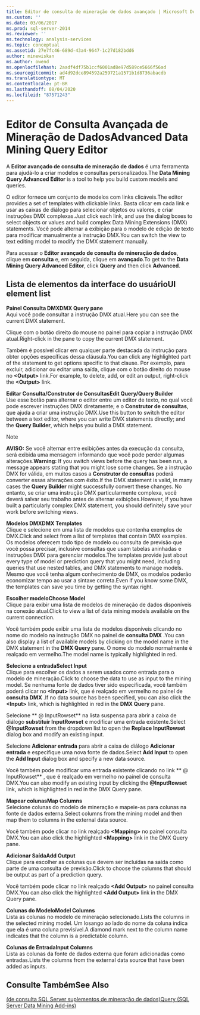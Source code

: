 ```yaml
---
title: Editor de consulta de mineração de dados avançado | Microsoft Docs
ms.custom: ''
ms.date: 03/06/2017
ms.prod: sql-server-2014
ms.reviewer: ''
ms.technology: analysis-services
ms.topic: conceptual
ms.assetid: 27e7fc46-689d-43a4-9647-1c27d182bdd6
author: minewiskan
ms.author: owend
ms.openlocfilehash: 2aadf4df75b1ccf6001ad8e97d589ce5666f56ad
ms.sourcegitcommit: ad4d92dce894592a259721a1571b1d8736abacdb
ms.translationtype: MT
ms.contentlocale: pt-BR
ms.lasthandoff: 08/04/2020
ms.locfileid: "87571243"
---
```

# <a name="advanced-data-mining-query-editor"></a><span data-ttu-id="b37e2-102">Editor de Consulta Avançada de Mineração de Dados</span><span class="sxs-lookup"><span data-stu-id="b37e2-102">Advanced Data Mining Query Editor</span></span>
  <span data-ttu-id="b37e2-103">A **Editor avançado de consulta de mineração de dados** é uma ferramenta para ajudá-lo a criar modelos e consultas personalizados.</span><span class="sxs-lookup"><span data-stu-id="b37e2-103">The **Data Mining Query Advanced Editor** is a tool to help you build custom models and queries.</span></span>  
  
 <span data-ttu-id="b37e2-104">O editor fornece um conjunto de modelos com links clicáveis.</span><span class="sxs-lookup"><span data-stu-id="b37e2-104">The editor provides a set of templates with clickable links.</span></span> <span data-ttu-id="b37e2-105">Basta clicar em cada link e usar as caixas de diálogo para selecionar objetos ou valores, e criar instruções DMX complexas.</span><span class="sxs-lookup"><span data-stu-id="b37e2-105">Just click each link, and use the dialog boxes to select objects or values and build complex Data Mining Extensions (DMX) statements.</span></span> <span data-ttu-id="b37e2-106">Você pode alternar a exibição para o modelo de edição de texto para modificar manualmente a instrução DMX.</span><span class="sxs-lookup"><span data-stu-id="b37e2-106">You can switch the view to text editing model to modify the DMX statement manually.</span></span>  
  
 <span data-ttu-id="b37e2-107">Para acessar o **Editor avançado de consulta de mineração de dados**, clique em **consulta** e, em seguida, clique em **avançado**.</span><span class="sxs-lookup"><span data-stu-id="b37e2-107">To get to the **Data Mining Query Advanced Editor**, click **Query** and then click **Advanced**.</span></span>  
  
## <a name="ui-element-list"></a><span data-ttu-id="b37e2-108">Lista de elementos da interface do usuário</span><span class="sxs-lookup"><span data-stu-id="b37e2-108">UI element list</span></span>  
 <span data-ttu-id="b37e2-109">**Painel Consulta DMX**</span><span class="sxs-lookup"><span data-stu-id="b37e2-109">**DMX Query pane**</span></span>  
 <span data-ttu-id="b37e2-110">Aqui você pode consultar a instrução DMX atual.</span><span class="sxs-lookup"><span data-stu-id="b37e2-110">Here you can see the current DMX statement.</span></span>  
  
 <span data-ttu-id="b37e2-111">Clique com o botão direito do mouse no painel para copiar a instrução DMX atual.</span><span class="sxs-lookup"><span data-stu-id="b37e2-111">Right-click in the pane to copy the current DMX statement.</span></span>  
  
 <span data-ttu-id="b37e2-112">Também é possível clicar em qualquer parte destacada da instrução para obter opções específicas dessa cláusula.</span><span class="sxs-lookup"><span data-stu-id="b37e2-112">You can click any highlighted part of the statement to get options specific to that clause.</span></span> <span data-ttu-id="b37e2-113">Por exemplo, para excluir, adicionar ou editar uma saída, clique com o botão direito do mouse no **\<Output>** link.</span><span class="sxs-lookup"><span data-stu-id="b37e2-113">For example, to delete, add, or edit an output, right-click the **\<Output>** link.</span></span>  
  
 <span data-ttu-id="b37e2-114">**Editar Consulta/Construtor de Consultas**</span><span class="sxs-lookup"><span data-stu-id="b37e2-114">**Edit Query/Query Builder**</span></span>  
 <span data-ttu-id="b37e2-115">Use esse botão para alternar o editor entre um editor de texto, no qual você pode escrever instruções DMX diretamente; e o **Construtor de consultas**, que ajuda a criar uma instrução DMX.</span><span class="sxs-lookup"><span data-stu-id="b37e2-115">Use this button to switch the editor between a text editor, where you can write DMX statements directly; and the **Query Builder**, which helps you build a DMX statement.</span></span>  
  
> [!NOTE]  
>  <span data-ttu-id="b37e2-116">**AVISO:** Se você alternar entre exibições antes da execução da consulta, será exibida uma mensagem informando que você pode perder algumas alterações.</span><span class="sxs-lookup"><span data-stu-id="b37e2-116">**Warning:** If you switch views before the query has been run, a message appears stating that you might lose some changes.</span></span> <span data-ttu-id="b37e2-117">Se a instrução DMX for válida, em muitos casos a **Construtor de consultas** poderá converter essas alterações com êxito.</span><span class="sxs-lookup"><span data-stu-id="b37e2-117">If the DMX statement is valid, in many cases the **Query Builder** might successfully convert these changes.</span></span> <span data-ttu-id="b37e2-118">No entanto, se criar uma instrução DMX particularmente complexa, você deverá salvar seu trabalho antes de alternar exibições.</span><span class="sxs-lookup"><span data-stu-id="b37e2-118">However, if you have built a particularly complex DMX statement, you should definitely save your work before switching views.</span></span>  
  
 <span data-ttu-id="b37e2-119">**Modelos DMX**</span><span class="sxs-lookup"><span data-stu-id="b37e2-119">**DMX Templates**</span></span>  
 <span data-ttu-id="b37e2-120">Clique e selecione em uma lista de modelos que contenha exemplos de DMX.</span><span class="sxs-lookup"><span data-stu-id="b37e2-120">Click and select from a list of templates that contain DMX examples.</span></span> <span data-ttu-id="b37e2-121">Os modelos oferecem todo tipo de modelo ou consulta de previsão que você possa precisar, inclusive consultas que usam tabelas aninhadas e instruções DMX para gerenciar modelos.</span><span class="sxs-lookup"><span data-stu-id="b37e2-121">The templates provide just about every type of model or prediction query that you might need, including queries that use nested tables, and DMX statements to manage models.</span></span> <span data-ttu-id="b37e2-122">Mesmo que você tenha algum conhecimento de DMX, os modelos poderão economizar tempo ao usar a sintaxe correta.</span><span class="sxs-lookup"><span data-stu-id="b37e2-122">Even if you know some DMX, the templates can save you time by getting the syntax right.</span></span>  
  
 <span data-ttu-id="b37e2-123">**Escolher modelo**</span><span class="sxs-lookup"><span data-stu-id="b37e2-123">**Choose Model**</span></span>  
 <span data-ttu-id="b37e2-124">Clique para exibir uma lista de modelos de mineração de dados disponíveis na conexão atual.</span><span class="sxs-lookup"><span data-stu-id="b37e2-124">Click to view a list of data mining models available on the current connection.</span></span>  
  
 <span data-ttu-id="b37e2-125">Você também pode exibir uma lista de modelos disponíveis clicando no nome do modelo na instrução DMX no painel de **consulta DMX** .</span><span class="sxs-lookup"><span data-stu-id="b37e2-125">You can also display a list of available models by clicking on the model name in the DMX statement in the **DMX Query** pane.</span></span> <span data-ttu-id="b37e2-126">O nome do modelo normalmente é realçado em vermelho.</span><span class="sxs-lookup"><span data-stu-id="b37e2-126">The model name is typically highlighted in red.</span></span>  
  
 <span data-ttu-id="b37e2-127">**Selecione a entrada**</span><span class="sxs-lookup"><span data-stu-id="b37e2-127">**Select Input**</span></span>  
 <span data-ttu-id="b37e2-128">Clique para escolher os dados a serem usados como entrada para o modelo de mineração.</span><span class="sxs-lookup"><span data-stu-id="b37e2-128">Click to choose the data to use as input to the mining model.</span></span> <span data-ttu-id="b37e2-129">Se nenhuma fonte de dados tiver sido especificada, você também poderá clicar no **\<Input>** link, que é realçado em vermelho no painel de **consulta DMX** .</span><span class="sxs-lookup"><span data-stu-id="b37e2-129">If no data source has been specified, you can also click the **\<Input>** link, which is highlighted in red in the **DMX Query** pane.</span></span>  
  
 <span data-ttu-id="b37e2-130">Selecione \*\* \@ InputRowset\*\* na lista suspensa para abrir a caixa de diálogo **substituir InputRowset** e modificar uma entrada existente.</span><span class="sxs-lookup"><span data-stu-id="b37e2-130">Select **\@InputRowset** from the dropdown list to open the **Replace InputRowset** dialog box and modify an existing input.</span></span>  
  
 <span data-ttu-id="b37e2-131">Selecione **Adicionar entrada** para abrir a caixa de diálogo **Adicionar entrada** e especifique uma nova fonte de dados.</span><span class="sxs-lookup"><span data-stu-id="b37e2-131">Select **Add Input** to open the **Add Input** dialog box and specify a new data source.</span></span>  
  
 <span data-ttu-id="b37e2-132">Você também pode modificar uma entrada existente clicando no link \*\* \@ InputRowset\*\* , que é realçado em vermelho no painel de consulta DMX.</span><span class="sxs-lookup"><span data-stu-id="b37e2-132">You can also modify an existing input by clicking the **\@InputRowset** link, which is highlighted in red in the DMX Query pane.</span></span>  
  
 <span data-ttu-id="b37e2-133">**Mapear colunas**</span><span class="sxs-lookup"><span data-stu-id="b37e2-133">**Map Columns**</span></span>  
 <span data-ttu-id="b37e2-134">Selecione colunas do modelo de mineração e mapeie-as para colunas na fonte de dados externa.</span><span class="sxs-lookup"><span data-stu-id="b37e2-134">Select columns from the mining model and then map them to columns in the external data source.</span></span>  
  
 <span data-ttu-id="b37e2-135">Você também pode clicar no link realçado **\<Mapping>** no painel consulta DMX.</span><span class="sxs-lookup"><span data-stu-id="b37e2-135">You can also click the highlighted **\<Mapping>** link in the DMX Query pane.</span></span>  
  
 <span data-ttu-id="b37e2-136">**Adicionar Saída**</span><span class="sxs-lookup"><span data-stu-id="b37e2-136">**Add Output**</span></span>  
 <span data-ttu-id="b37e2-137">Clique para escolher as colunas que devem ser incluídas na saída como parte de uma consulta de previsão.</span><span class="sxs-lookup"><span data-stu-id="b37e2-137">Click to choose the columns that should be output as part of a prediction query.</span></span>  
  
 <span data-ttu-id="b37e2-138">Você também pode clicar no link realçado **\<Add Output>** no painel consulta DMX.</span><span class="sxs-lookup"><span data-stu-id="b37e2-138">You can also click the highlighted **\<Add Output>** link in the DMX Query pane.</span></span>  
  
 <span data-ttu-id="b37e2-139">**Colunas do Modelo**</span><span class="sxs-lookup"><span data-stu-id="b37e2-139">**Model Columns**</span></span>  
 <span data-ttu-id="b37e2-140">Lista as colunas no modelo de mineração selecionado.</span><span class="sxs-lookup"><span data-stu-id="b37e2-140">Lists the columns in the selected mining model.</span></span> <span data-ttu-id="b37e2-141">Um losango ao lado do nome da coluna indica que ela é uma coluna previsível.</span><span class="sxs-lookup"><span data-stu-id="b37e2-141">A diamond mark next to the column name indicates that the column is a predictable column.</span></span>  
  
 <span data-ttu-id="b37e2-142">**Colunas de Entrada**</span><span class="sxs-lookup"><span data-stu-id="b37e2-142">**Input Columns**</span></span>  
 <span data-ttu-id="b37e2-143">Lista as colunas da fonte de dados externa que foram adicionadas como entradas.</span><span class="sxs-lookup"><span data-stu-id="b37e2-143">Lists the columns from the external data source that have been added as inputs.</span></span>  
  
## <a name="see-also"></a><span data-ttu-id="b37e2-144">Consulte Também</span><span class="sxs-lookup"><span data-stu-id="b37e2-144">See Also</span></span>  
 [<span data-ttu-id="b37e2-145">&#40;de consulta SQL Server suplementos de mineração de dados&#41;</span><span class="sxs-lookup"><span data-stu-id="b37e2-145">Query &#40;SQL Server Data Mining Add-ins&#41;</span></span>](query-sql-server-data-mining-add-ins.md)  
  
  
